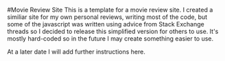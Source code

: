 #Movie Review Site
This is a template for a movie review site. I created a similiar site for my own personal reviews, writing most of the code, but some of the javascript was written using advice from Stack Exchange threads so I decided to release this simplified version for others to use. It's mostly hard-coded so in the future I may create something easier to use.

At a later date I will add further instructions here.